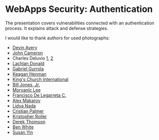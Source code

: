 # WebApps Security: Authentication
The presentation covers vulnerabilities connected with an authentication process. It explains attack and defense strategies. 



I would like to thank authors for used photographs:


- [Devin Avery](https://unsplash.com/photos/IAc62SgoEq8)
- [John Cameron](https://unsplash.com/photos/kY2H30v6Bs4)
- Charles Deluvio [1](https://unsplash.com/photos/_p-DIj5LJKc), [2](https://unsplash.com/photos/Z5ViTNhtPRs)
- [Lachlan Donald](https://unsplash.com/photos/YVT5aF2QM7M)
- [Gabriel Gurrola](https://unsplash.com/photos/uj6Q2BMd6F8)
- [Keagan Henman](https://unsplash.com/photos/xPJYL0l5Ii8)
- [King's Church International](https://unsplash.com/photos/3mjspmQDM_M)
- [Bill Jones, Jr.](https://unsplash.com/photos/5OPaY5ZDt60)
- [Morvanic Lee](https://unsplash.com/photos/GiUJ02Yj_io)
- [Francisco De Legarreta C.](https://unsplash.com/photos/2qSqXJLLM_Y)
- [Alex Makarov](https://unsplash.com/photos/wVWnuZVnjwY)
- [Lidya Nada](https://unsplash.com/photos/tXz6g8JYYoI)
- [Cristian Palmer](https://unsplash.com/photos/rfmANRqpWNU)
- [Kristopher Roller](https://unsplash.com/photos/PC_lbSSxCZE)
- [Derek Thomson](https://unsplash.com/photos/Z7-ZhxCJ4H0)
- [Ben White](https://unsplash.com/photos/qDY9ahp0Mto)
- [Susan Yin](https://unsplash.com/photos/2JIvboGLeho)